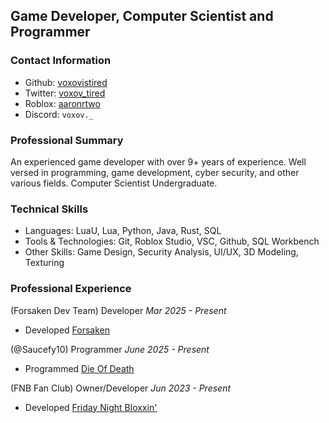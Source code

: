 ## Game Developer, Computer Scientist and Programmer

### Contact Information
- Github: [voxovistired](https://github.com/voxovistired)
- Twitter: [voxov_tired](https://x.com/voxov_tired)
- Roblox: [aaronrtwo](https://www.roblox.com/users/87009930/profile)
- Discord: ``voxov._``

### Professional Summary
An experienced game developer with over 9+ years of experience. Well versed in programming, game development, cyber security, and other various fields.
Computer Scientist Undergraduate.

### Technical Skills
- Languages: LuaU, Lua, Python, Java, Rust, SQL
- Tools & Technologies: Git, Roblox Studio, VSC, Github, SQL Workbench
- Other Skills: Game Design, Security Analysis, UI/UX, 3D Modeling, Texturing

### Professional Experience
(Forsaken Dev Team)
Developer
*Mar 2025 - Present*
- Developed [Forsaken](https://www.roblox.com/games/18687417158/Forsaken)

(@Saucefy10)
Programmer
*June 2025 - Present*
- Programmed [Die Of Death](https://www.roblox.com/games/71895508397153/Die-of-Death)

(FNB Fan Club)
Owner/Developer
*Jun 2023 - Present*
- Developed [Friday Night Bloxxin'](https://www.roblox.com/games/7603193259/Friday-Night-Bloxxin)

